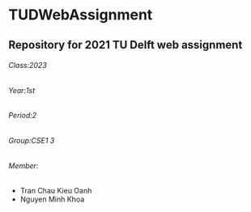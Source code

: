 # TUDWebAssignment
## Repository for 2021 TU Delft web assignment

###### Class:2023
###### Year:1st
###### Period:2
###### Group:CSE1 3
###### Member:
- Tran Chau Kieu Oanh
- Nguyen Minh Khoa
